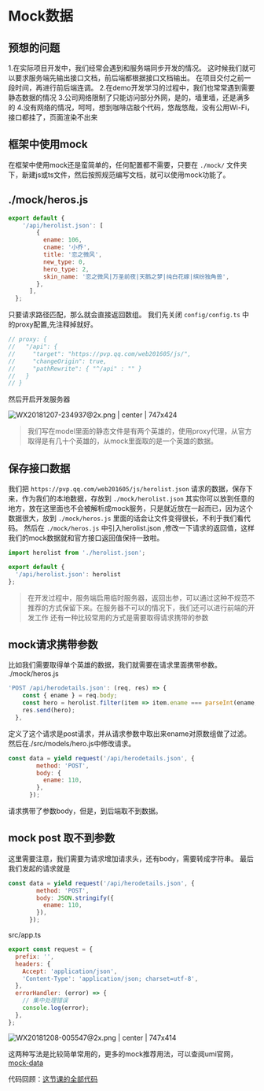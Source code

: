# Mock数据

## 预想的问题
1.在实际项目开发中，我们经常会遇到和服务端同步开发的情况。
这时候我们就可以要求服务端先输出接口文档，前后端都根据接口文档输出。
在项目交付之前一段时间，再进行前后端连调。
2.在demo开发学习的过程中，我们也常常遇到需要静态数据的情况
3.公司网络限制了只能访问部分外网，是的，墙里墙，还是满多的
4.没有网络的情况，呵呵，想到咖啡店敲个代码，悠哉悠哉，没有公用Wi-Fi，接口都挂了，页面渲染不出来

## 框架中使用mock
在框架中使用mock还是蛮简单的，任何配置都不需要，只要在 `./mock/` 文件夹下，新建js或ts文件，然后按照规范编写文档，就可以使用mock功能了。

## ./mock/heros.js
```javascript
export default {
    '/api/herolist.json': [
        {
          ename: 106,
          cname: '小乔',
          title: '恋之微风',
          new_type: 0,
          hero_type: 2,
          skin_name: '恋之微风|万圣前夜|天鹅之梦|纯白花嫁|缤纷独角兽',
        },
      ],
  };

```
只要请求路径匹配，那么就会直接返回数组。
我们先关闭 `config/config.ts` 中的proxy配置,先注释掉就好。
```javascript
// proxy: {
//   "/api": {
//     "target": "https://pvp.qq.com/web201605/js/",
//     "changeOrigin": true,
//     "pathRewrite": { "^/api" : "" }
//   }
// }
```
然后开启开发服务器

![WX20181207-234937@2x.png | center | 747x424](https://cdn.nlark.com/yuque/0/2018/png/123174/1544197788386-90082fb0-11c1-4bef-b7f6-d9257e16a6b8.png "")

> 我们写在model里面的静态文件是有两个英雄的，使用proxy代理，从官方取得是有几十个英雄的，从mock里面取的是一个英雄的数据。

## 保存接口数据
我们把 `https://pvp.qq.com/web201605/js/herolist.json` 请求的数据，保存下来，作为我们的本地数据，存放到 `./mock/herolist.json` 其实你可以放到任意的地方，放在这里面也不会被解析成mock服务，只是就近放在一起而已，因为这个数据很大，放到 `./mock/heros.js` 里面的话会让文件变得很长，不利于我们看代码。
然后在 `./mock/heros.js` 中引入herolist.json ,修改一下请求的返回值，这样我们的mock数据就和官方接口返回值保持一致啦。
```javascript
import herolist from './herolist.json';

export default {
  '/api/herolist.json': herolist
};

```
> 在开发过程中，服务端启用临时服务器，返回出参，可以通过这种不规范不推荐的方式保留下来。在服务器不可以的情况下，我们还可以进行前端的开发工作
还有一种比较常用的方式是需要取得请求携带的参数
## mock请求携带参数
比如我们需要取得单个英雄的数据，我们就需要在请求里面携带参数。
./mock/heros.js
```javascript
'POST /api/herodetails.json': (req, res) => {
    const { ename } = req.body;
    const hero = herolist.filter(item => item.ename === parseInt(ename, 10))[0];
    res.send(hero);
  },
```
定义了这个请求是post请求，并从请求参数中取出来ename对原数组做了过滤。
然后在./src/models/hero.js中修改请求。
```javascript
const data = yield request('/api/herodetails.json', {
        method: 'POST',
        body: {
          ename: 110,
        },
      });
```
请求携带了参数body，但是，到后端取不到数据。
## mock post 取不到参数
这里需要注意，我们需要为请求增加请求头，还有body，需要转成字符串。
最后我们发起的请求就是
```javascript
const data = yield request('/api/herodetails.json', {
        method: 'POST',
        body: JSON.stringify({
          ename: 110,
        }),
      });
```
src/app.ts

```js
export const request = {
  prefix: '',
  headers: {
    Accept: 'application/json',
    'Content-Type': 'application/json; charset=utf-8',
  },
  errorHandler: (error) => {
    // 集中处理错误
    console.log(error);
  },
};
```

![WX20181208-005547@2x.png | center | 747x414](https://cdn.nlark.com/yuque/0/2018/png/123174/1544201761590-b2281533-d577-428a-8c83-c042e96858d6.png "")


这两种写法是比较简单常用的，更多的mock推荐用法，可以查阅umi官网，[mock-data](https://umijs.org/zh/guide/mock-data.html)

代码回顾：[这节课的全部代码](https://github.com/alitajs/alita-course/tree/51cc8db7561c74e7e8176ec50c92213cbe6baeba/myApp)


